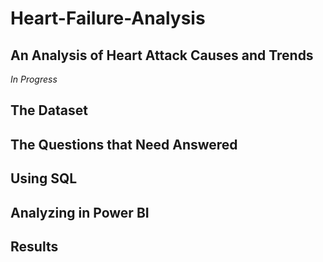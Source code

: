 # Heart-Failure-Analysis
## An Analysis of Heart Attack Causes and Trends
*In Progress*

## The Dataset

## The Questions that Need Answered

## Using SQL

## Analyzing in Power BI

## Results
